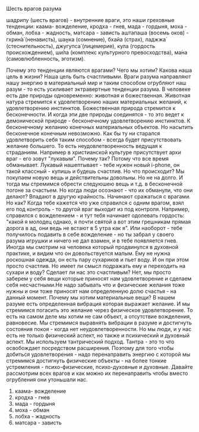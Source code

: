 Шесть врагов разума

шадрипу (шесть врагов) - внутренние враги, это наши греховные тенденции: каама- вожделение, кродха - гнев, мада - гордыня, моха - обман, лобха - жадность, матсара - зависть
аштапаша (восемь оков) - гхрин́а́ (ненависть), шан̭ка (сомнение), бхайа (страх), ладжжа́ (стеснительность), джугупса́ (лицемерие), кула (гордость происхождением), ши́ла (комплекс культурного превосходства), ма́на (самовлюбленность, эготизм).

Почему это тенденции являются врагами? Чего мы хотим? Какова наша цель в жизни? Наша цель быть счастливыми. Враги разума направляют нашу энергию в материальный мир и таким способом огрубляют наш разум - то есть усиливает эктравертные тенденции разума. 
В человеке есть две природы одновременно: животная и божественная. Животная натура стремится к удовлетворению наших материальных желаний, к удовлетворению инстинктов. Божественная природа стремится к бесконечности. И когда эти две природы соединятся - то это ведет к демонической природе - бесконечному удовлетворению инстинктов. К бесконечному желанию конечных материальных объектов. Но насытить бесконечное конечным невозможно. Как бы ту ни старался удовлетворить себя таким способом - всегда будет присутствовать желание большего. То есть неудовлетворенность ведущая к страданиям. Например в христианской культуре присутствует архи враг - его зовут "лукавым". Почему так? Потому что все время обманывает. Лукавый нашептывает - тебе нужен новый i-phone, он такой классный - купишь и будешь счастлив. Но что происходит? Мы покупаем новую вещь и действительны довольны. Но не на долго. И тогда мы стремимся обрести следуюшею вещь и т.д. в бесконечной погоне за счастьем. Но когда люди осознают - что их обманули, что они делают? Впадают в другую крайность. Начинают сражаться с врагами. Но как? Когда тебе кажется что уже справился с одним врагом, взял его под контроль - то другой враг выходит из под контроля. Например, справился с вожделением - и тут тебя начинает одолевать гордость: "какой я молодец однако, я почти святой а вот этим грешникам прямая дорога в ад, они ведь не встают в 5 утра как я". Или наоборот - тебе получилось подавить в себе вожделение - но ты забрал у своего разума игрушки и ничего не дал взамен, и в тебе появляется гнев. Иногда мы смотрим на человека который продвинулся в духовной практике, и видим что он довольствуется малым. Ему не нужна роскошная одежда, он есть пару сухариков и пьет воду. И он при этом просто счастлив. Но имеет ли смысл подражать ему и переходить на сухари и воду? Сделает ли нас это счастливым? Нет, мы просто заберем у себя вещи которые приносят нам удовлетворение и сделаем себя несчастными.Не надо забывать что и физические желания тоже нужны и они тоже приносят нам определенную долю счастья - на данный момент.
Почему мы хотим материальные вещи? В нашем разуме есть определенная вибрация которая выражает желание. И мы стремимся погасить это желание через физическое удовлетворение. То есть на самом деле мы хотим не сам объект, а отсутствие вожделения, равновесие.  Мы стремимся выравнять вибрации в разуме и достигнуть состояния покоя - когда нет неудовлетворенности. Но мы люди, и у нас есть не только физический аспект, но также и психический и духовный аспект. Мы используем тантрический подход. Тантра - это то что освобождает посредством расширения. Поэтому для того чтобы добиться удовлетворения - надо перенаправить энергию с которой мы стремимся достигнуть физические объекты - на более тонкие устремления - психо-физические, психо-духовные и духовные.  Давайте рассмотрим всех врагов и как можно их перенаправить чтобы вместо огрубления они утоньшали нас.

1. каама- вожделение
2. кродха - гнев
3. мада - гордыня
4. моха - обман
5. лобха - жадность
6. матсара - зависть
